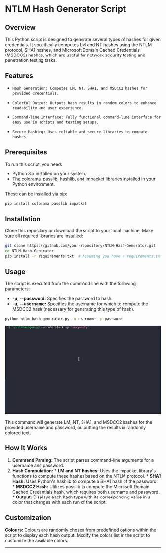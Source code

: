 # **NTLM Hash Generator Script**

## Overview

This Python script is designed to generate several types of hashes for given credentials. It specifically computes LM and NT hashes using the NTLM protocol, SHA1 hashes, and Microsoft Domain Cached Credentials (MSDCC2) hashes, which are useful for network security testing and penetration testing tasks.

## Features

*     Hash Generation: Computes LM, NT, SHA1, and MSDCC2 hashes for provided credentials.
*     Colorful Output: Outputs hash results in random colors to enhance readability and user experience.
*     Command-line Interface: Fully functional command-line interface for easy use in scripts and testing setups.
*     Secure Hashing: Uses reliable and secure libraries to compute hashes.

## Prerequisites

To run this script, you need:

* Python 3.x installed on your system.
* The colorama, passlib, hashlib, and impacket libraries installed in your Python environment. 

These can be installed via pip:
```bash
pip install colorama passlib impacket
```

## Installation

Clone this repository or download the script to your local machine. Make sure all required libraries are installed:

```bash
git clone https://github.com/your-repository/NTLM-Hash-Generator.git
cd NTLM-Hash-Generator
pip install -r requirements.txt  # Assuming you have a requirements.txt with all needed packages
```


## Usage

The script is executed from the command line with the following parameters:

* **-p**, **--password:** Specifies the password to hash.
* -**u**, **--username:** Specifies the username for which to compute the MSDCC2 hash (necessary for generating this type of hash).

```bash
python ntlm_hash_generator.py -u username -p password
```

![Usage Example](images/Usage.gif "Usage Example")

This command will generate LM, NT, SHA1, and MSDCC2 hashes for the provided username and password, outputting the results in randomly colored text.

## How It Works

1. **Command Parsing:** The script parses command-line arguments for a username and password.
2. **Hash Computation:**
		* **LM and NT Hashes:** Uses the impacket library's functions to compute these hashes based on the NTLM protocol.
		* **SHA1 Hash:** Uses Python's hashlib to compute a SHA1 hash of the password.
		* **MSDCC2 Hash:** Utilizes passlib to compute the Microsoft Domain Cached Credentials hash, which requires both username and password.
		* **Output:** Displays each hash type with its corresponding value in a color that changes with each run of the script.

## Customization

**Colours:** Colours are randomly chosen from predefined options within the script to display each hash output. Modify the colors list in the script to customize the available colors.

---
